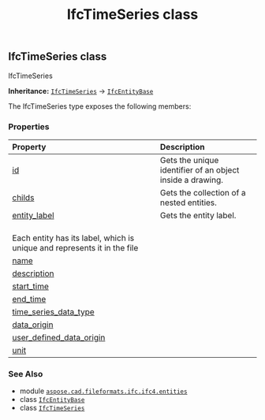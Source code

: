 ﻿---
title: IfcTimeSeries class
second_title: Aspose.CAD for Python via .NET API References
description: 
type: docs
weight: 7230
url: /python-net/aspose.cad.fileformats.ifc.ifc4.entities/ifctimeseries/
is_root: false
---

## IfcTimeSeries class

IfcTimeSeries



**Inheritance:** [`IfcTimeSeries`](/cad/python-net/aspose.cad.fileformats.ifc.ifc4.entities/ifctimeseries) → 
[`IfcEntityBase`](/cad/python-net/aspose.cad.fileformats.ifc/ifcentitybase)



The IfcTimeSeries type exposes the following members:

### Properties
| Property | Description |
| :- | :- |
| [id](/cad/python-net/aspose.cad.fileformats.ifc.ifc4.entities/ifctimeseries/id) | Gets the unique identifier of an object inside a drawing. |
| [childs](/cad/python-net/aspose.cad.fileformats.ifc.ifc4.entities/ifctimeseries/childs) | Gets the collection of a nested entities. |
| [entity_label](/cad/python-net/aspose.cad.fileformats.ifc.ifc4.entities/ifctimeseries/entity_label) | Gets the entity label.<br/>Each entity has its label, which is unique and represents it in the file |
| [name](/cad/python-net/aspose.cad.fileformats.ifc.ifc4.entities/ifctimeseries/name) |  |
| [description](/cad/python-net/aspose.cad.fileformats.ifc.ifc4.entities/ifctimeseries/description) |  |
| [start_time](/cad/python-net/aspose.cad.fileformats.ifc.ifc4.entities/ifctimeseries/start_time) |  |
| [end_time](/cad/python-net/aspose.cad.fileformats.ifc.ifc4.entities/ifctimeseries/end_time) |  |
| [time_series_data_type](/cad/python-net/aspose.cad.fileformats.ifc.ifc4.entities/ifctimeseries/time_series_data_type) |  |
| [data_origin](/cad/python-net/aspose.cad.fileformats.ifc.ifc4.entities/ifctimeseries/data_origin) |  |
| [user_defined_data_origin](/cad/python-net/aspose.cad.fileformats.ifc.ifc4.entities/ifctimeseries/user_defined_data_origin) |  |
| [unit](/cad/python-net/aspose.cad.fileformats.ifc.ifc4.entities/ifctimeseries/unit) |  |



### See Also
* module [`aspose.cad.fileformats.ifc.ifc4.entities`](..)
* class [`IfcEntityBase`](/cad/python-net/aspose.cad.fileformats.ifc/ifcentitybase)
* class [`IfcTimeSeries`](/cad/python-net/aspose.cad.fileformats.ifc.ifc4.entities/ifctimeseries)
